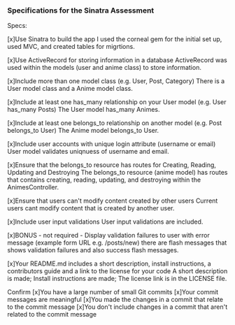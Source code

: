### Specifications for the Sinatra Assessment
Specs:

 [x]Use Sinatra to build the app
 I used the corneal gem for the initial set up, used MVC, and created tables for migrtions. 

 [x]Use ActiveRecord for storing information in a database
 ActiveRecord was used within the models (user and anime class) to store information.

 [x]Include more than one model class (e.g. User, Post, Category)
 There is a User model class and a Anime model class.

 [x]Include at least one has_many relationship on your User model (e.g. User has_many Posts)
 The User model has_many Animes.

 [x]Include at least one belongs_to relationship on another model (e.g. Post belongs_to User)
 The Anime model belongs_to User.

 [x]Include user accounts with unique login attribute (username or email)
User model validates uniqnuess of username and email.

 [x]Ensure that the belongs_to resource has routes for Creating, Reading, Updating and Destroying
 The belongs_to resource (anime model) has routes that contains creating, reading, updating, and destroying within the AnimesController.

 [x]Ensure that users can't modify content created by other users
 Current users cant modify content that is created by another user.

 [x]Include user input validations
 User input validations are included.

 [x]BONUS - not required - Display validation failures to user with error message (example form URL e.g. /posts/new)
 there are flash messages that shows validation failures and also success flash messages.

 [x]Your README.md includes a short description, install instructions, a contributors guide and a link to the license for your code
 A short description is made; Install instructions are made; The license link is in the LICENSE file. 

Confirm
 [x]You have a large number of small Git commits
 [x]Your commit messages are meaningful
 [x]You made the changes in a commit that relate to the commit message
 [x]You don't include changes in a commit that aren't related to the commit message